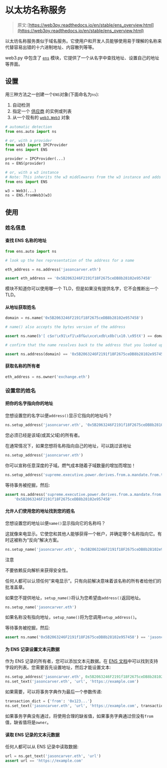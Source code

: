 # 以太坊名称服务

> 原文:[https://web3py.readthedocs.io/en/stable/ens_overview.html](https://web3py.readthedocs.io/en/stable/ens_overview.html)

 以太坊名称服务类似于域名服务。它使用户和开发人员能够使用易于理解的名称来代替容易出错的十六进制地址、内容散列等等。

web3.py 中包含了 [`ens`](ens.html#module-ens "ens") 模块，它提供了一个从名字中查找地址、设置自己的地址等界面。

## 设置

用三种方法之一创建一个`ENS`对象(下面命名为`ns`):

1.  自动检测
2.  指定一个 [供应商](providers.html#providers) 的实例或列表
3.  从一个现有的 [`web3.Web3`](web3.main.html#web3.Web3 "web3.Web3") 对象

```py
# automatic detection
from ens.auto import ns

# or, with a provider
from web3 import IPCProvider
from ens import ENS

provider = IPCProvider(...)
ns = ENS(provider)

# or, with a w3 instance
# Note: This inherits the w3 middlewares from the w3 instance and adds a stalecheck middleware to the middleware onion
from ens import ENS

w3 = Web3(...)
ns = ENS.fromWeb3(w3) 
```

## 使用

### 姓名信息

 #### 查找 ENS 名称的地址

```py
from ens.auto import ns

# look up the hex representation of the address for a name

eth_address = ns.address('jasoncarver.eth')

assert eth_address == '0x5B2063246F2191f18F2675ceDB8b28102e957458' 
```

模块不知道你可以使用哪一个 TLD，但是如果没有提供名字，它不会推断出一个 TLD。 

#### 从地址获取姓名

```py
domain = ns.name('0x5B2063246F2191f18F2675ceDB8b28102e957458')

# name() also accepts the bytes version of the address

assert ns.name(b'[ c$o!\x91\xf1\x8f&u\xce\xdb\x8b(\x10.\x95tX') == domain

# confirm that the name resolves back to the address that you looked up:

assert ns.address(domain) == '0x5B2063246F2191f18F2675ceDB8b28102e957458' 
```

#### 获取名称的所有者

```py
eth_address = ns.owner('exchange.eth') 
```

### 设置您的姓名

#### 把你的名字指向你的地址

您想设置您的名字以便`address()`显示它指向的地址吗？

```py
ns.setup_address('jasoncarver.eth', '0x5B2063246F2191f18F2675ceDB8b28102e957458') 
```

您必须已经是该域(或其父域)的所有者。

在通常情况下，如果您想将名称指向自己的地址，可以跳过该地址

```py
ns.setup_address('jasoncarver.eth') 
```

你可以宣称任意深度的子域。燃气成本随着子域数量的增加而增加！

```py
ns.setup_address('supreme.executive.power.derives.from.a.mandate.from.the.masses.jasoncarver.eth') 
```

等待事务被挖掘，然后:

```py
assert ns.address('supreme.executive.power.derives.from.a.mandate.from.the.masses.jasoncarver.eth') == \
    '0x5B2063246F2191f18F2675ceDB8b28102e957458' 
```

#### 允许人们使用您的地址找到您的姓名

您想设置您的地址以便`name()`显示指向它的名称吗？

这就像来电显示。它使您和其他人能够获得一个帐户，并确定哪个名称指向它。有时这被称为“反向”解决方案。

```py
ns.setup_name('jasoncarver.eth', '0x5B2063246F2191f18F2675ceDB8b28102e957458') 
```

注意

不要依赖反向解析来获得安全性。

任何人都可以认领任何“来电显示”。只有向前解决意味着该名称的所有者给他们的批准盖章。

如果您不提供地址，`setup_name()`将认为您希望由`address()`返回地址。

```py
ns.setup_name('jasoncarver.eth') 
```

如果名称没有指向地址，`setup_name()`将为您调用`setup_address()`。

等待事务被挖掘，然后:

```py
assert ns.name('0x5B2063246F2191f18F2675ceDB8b28102e957458') == 'jasoncarver.eth' 
```

#### 为 ENS 记录设置文本元数据

作为 ENS 记录的所有者，您可以添加文本元数据。在 [ENS 文档](https://docs.ens.domains/contract-api-reference/publicresolver#get-text-data)中可以找到支持字段的列表。您需要首先设置地址，然后才能设置文本:

```py
ns.setup_address('jasoncarver.eth', 0x5B2063246F2191f18F2675ceDB8b28102e957458)
ns.set_text('jasoncarver.eth', 'url', 'https://example.com') 
```

如果需要，可以将事务字典作为最后一个参数传递:

```py
transaction_dict = {'from': '0x123...'}
ns.set_text('jasoncarver.eth', 'url', 'https://example.com', transaction_dict) 
```

如果事务字典没有通过，将使用合理的缺省值，如果事务字典通过但没有`from`值，缺省值将是`owner`。

#### 读取 ENS 记录的文本元数据

任何人都可以从 ENS 记录中读取数据:

```py
url = ns.get_text('jasoncarver.eth', 'url')
assert url == 'https://example.com' 
```